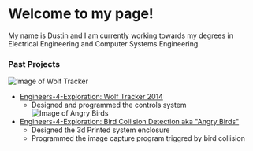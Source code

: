 Welcome to my page!
==================
My name is Dustin and I am currently working towards my degrees in Electrical Engineering and Computer Systems Engineering. 


### Past Projects
![Image of Wolf Tracker](https://github.com/penguindustin/penguindustin.github.io/tree/master/images/wolfTrackerRobot.jpg)
- [Engineers-4-Exploration: Wolf Tracker 2014](https://github.com/UCSD-E4E/Wolf-Tracker-2014/wiki)
    * Designed and programmed the controls system
![Image of Angry Birds](http://e4e.ucsd.edu/wp-content/uploads/IMG_0232.jpg)
- [Engineers-4-Exploration: Bird Collision Detection aka "Angry Birds"](http://e4e.ucsd.edu/angry-birds)
    * Designed the 3d Printed system enclosure
    * Programmed the image capture program triggred by bird collision
<!-- - [2D space Shooter (Does not work in Chrome)](https://penguindustin.itch.io/simple-2d-shooter)
    * Used free to use artwork and music to design a simple 2d space shooter in unity -->
 
<!-- ### Media 
- [Mr. UAA](http://greenandgold.uaa.alaska.edu/blog/19872/student-spotlight-dustin-mendoza/)
- [Anchorage Press "Welcome Evil Geniuses"](http://www.anchoragepress.com/news/welcome-evil-geniuses)
- [2014 Summer REU](http://e4e.ucsd.edu/news-and-updates/2014-summer-reu) -->